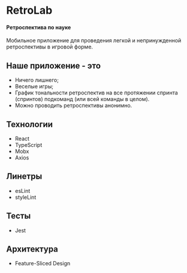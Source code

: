 # RetroLab
#### Ретроспектива по науке

Мобильное приложение для проведения легкой и непринужденной  ретроспективы в игровой форме.

## Наше приложение - это

- Ничего лишнего;
- Веселые игры;
- График тональности ретроспектив на все протяжении спринта (спринтов) подкоманд (или всей команды в целом).
- Можно проводить ретроспективы анонимно.

## Технологии

- React
- TypeScript
- Mobx
- Axios

## Линетры

- esLint
- styleLint

## Тесты

- Jest

## Архитектура
- Feature-Sliced Design